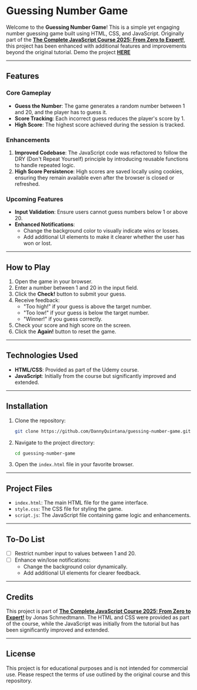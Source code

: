 # Guessing Number Game

Welcome to the **Guessing Number Game**! This is a simple yet engaging number guessing game built using HTML, CSS, and JavaScript. Originally part of the [**The Complete JavaScript Course 2025: From Zero to Expert!**](https://www.udemy.com/course/the-complete-javascript-course/), this project has been enhanced with additional features and improvements beyond the original tutorial. Demo the project [**HERE**](https://dannyquintana.github.io/guessing-number-game/)

---

## Features

### Core Gameplay

- **Guess the Number**: The game generates a random number between 1 and 20, and the player has to guess it.
- **Score Tracking**: Each incorrect guess reduces the player's score by 1.
- **High Score**: The highest score achieved during the session is tracked.

### Enhancements

1. **Improved Codebase**: The JavaScript code was refactored to follow the DRY (Don't Repeat Yourself) principle by introducing reusable functions to handle repeated logic.
2. **High Score Persistence**: High scores are saved locally using cookies, ensuring they remain available even after the browser is closed or refreshed.

### Upcoming Features

- **Input Validation**: Ensure users cannot guess numbers below 1 or above 20.
- **Enhanced Notifications**:
  - Change the background color to visually indicate wins or losses.
  - Add additional UI elements to make it clearer whether the user has won or lost.

---

## How to Play

1. Open the game in your browser.
2. Enter a number between 1 and 20 in the input field.
3. Click the **Check!** button to submit your guess.
4. Receive feedback:
   - "Too high!" if your guess is above the target number.
   - "Too low!" if your guess is below the target number.
   - "Winner!" if you guess correctly.
5. Check your score and high score on the screen.
6. Click the **Again!** button to reset the game.

---

## Technologies Used

- **HTML/CSS**: Provided as part of the Udemy course.
- **JavaScript**: Initially from the course but significantly improved and extended.

---

## Installation

1. Clone the repository:
   ```bash
   git clone https://github.com/DannyQuintana/guessing-number-game.git
   ```
2. Navigate to the project directory:
   ```bash
   cd guessing-number-game
   ```
3. Open the `index.html` file in your favorite browser.

---

## Project Files

- `index.html`: The main HTML file for the game interface.
- `style.css`: The CSS file for styling the game.
- `script.js`: The JavaScript file containing game logic and enhancements.

---

## To-Do List

- [ ] Restrict number input to values between 1 and 20.
- [ ] Enhance win/lose notifications:
  - Change the background color dynamically.
  - Add additional UI elements for clearer feedback.

---

## Credits

This project is part of [**The Complete JavaScript Course 2025: From Zero to Expert!**](https://www.udemy.com/course/the-complete-javascript-course/) by Jonas Schmedtmann. The HTML and CSS were provided as part of the course, while the JavaScript was initially from the tutorial but has been significantly improved and extended.

---

## License

This project is for educational purposes and is not intended for commercial use. Please respect the terms of use outlined by the original course and this repository.

